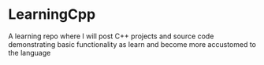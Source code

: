 # LearningCpp
A learning repo where I will post C++ projects and source code demonstrating basic functionality as learn and become more accustomed to the language
